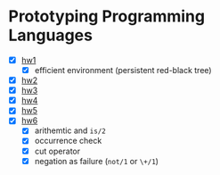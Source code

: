 # Prototyping Programming Languages

- [X] [hw1][func]
    + [X] efficient environment (persistent red-black tree)
- [X] [hw2][func]
- [X] [hw3][pm]
- [X] [hw4][oo]
- [X] [hw5][oo]
- [X] [hw6][log]
    + [X] arithemtic and `is/2`
    + [X] occurrence check
    + [X] cut operator
    + [X] negation as failure (`not/1` or `\+/1`)

[func]: http://pyrocat101.github.io/ucla-cs237/func/index.html
[pm]: http://pyrocat101.github.io/ucla-cs237/pm/index.html
[oo]: http://pyrocat101.github.io/ucla-cs237/oo/index.html
[log]: http://pyrocat101.github.io/ucla-cs237/log/index.html

